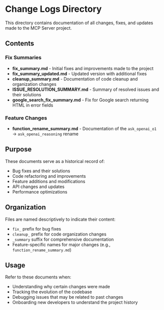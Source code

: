 # Change Logs Directory

This directory contains documentation of all changes, fixes, and updates made to the MCP Server project.

## Contents

### Fix Summaries
- **fix_summary.md** - Initial fixes and improvements made to the project
- **fix_summary_updated.md** - Updated version with additional fixes
- **cleanup_summary.md** - Documentation of code cleanup and organization changes
- **ISSUE_RESOLUTION_SUMMARY.md** - Summary of resolved issues and their solutions
- **google_search_fix_summary.md** - Fix for Google search returning HTML in error fields

### Feature Changes
- **function_rename_summary.md** - Documentation of the `ask_openai_o1` → `ask_openai_reasoning` rename

## Purpose

These documents serve as a historical record of:
- Bug fixes and their solutions
- Code refactoring and improvements
- Feature additions and modifications
- API changes and updates
- Performance optimizations

## Organization

Files are named descriptively to indicate their content:
- `fix_` prefix for bug fixes
- `cleanup_` prefix for code organization changes
- `_summary` suffix for comprehensive documentation
- Feature-specific names for major changes (e.g., `function_rename_summary.md`)

## Usage

Refer to these documents when:
- Understanding why certain changes were made
- Tracking the evolution of the codebase
- Debugging issues that may be related to past changes
- Onboarding new developers to understand the project history